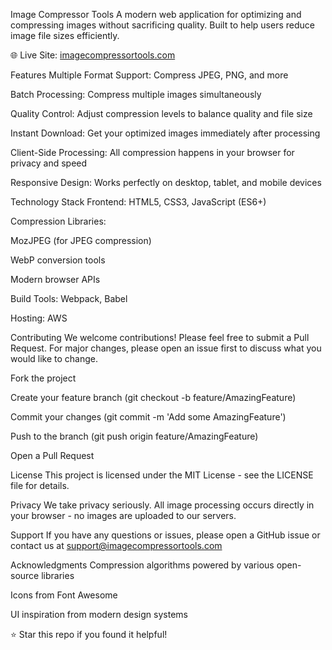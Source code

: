 Image Compressor Tools
A modern web application for optimizing and compressing images without sacrificing quality. Built to help users reduce image file sizes efficiently.

🌐 Live Site: [imagecompressortools.com](https://imagecompressortools.com/)

Features
Multiple Format Support: Compress JPEG, PNG, and more

Batch Processing: Compress multiple images simultaneously

Quality Control: Adjust compression levels to balance quality and file size

Instant Download: Get your optimized images immediately after processing

Client-Side Processing: All compression happens in your browser for privacy and speed

Responsive Design: Works perfectly on desktop, tablet, and mobile devices

Technology Stack
Frontend: HTML5, CSS3, JavaScript (ES6+)

Compression Libraries:

MozJPEG (for JPEG compression)

WebP conversion tools

Modern browser APIs

Build Tools: Webpack, Babel

Hosting: AWS


Contributing
We welcome contributions! Please feel free to submit a Pull Request. For major changes, please open an issue first to discuss what you would like to change.

Fork the project

Create your feature branch (git checkout -b feature/AmazingFeature)

Commit your changes (git commit -m 'Add some AmazingFeature')

Push to the branch (git push origin feature/AmazingFeature)

Open a Pull Request

License
This project is licensed under the MIT License - see the LICENSE file for details.

Privacy
We take privacy seriously. All image processing occurs directly in your browser - no images are uploaded to our servers.

Support
If you have any questions or issues, please open a GitHub issue or contact us at support@imagecompressortools.com

Acknowledgments
Compression algorithms powered by various open-source libraries

Icons from Font Awesome

UI inspiration from modern design systems

⭐ Star this repo if you found it helpful!
